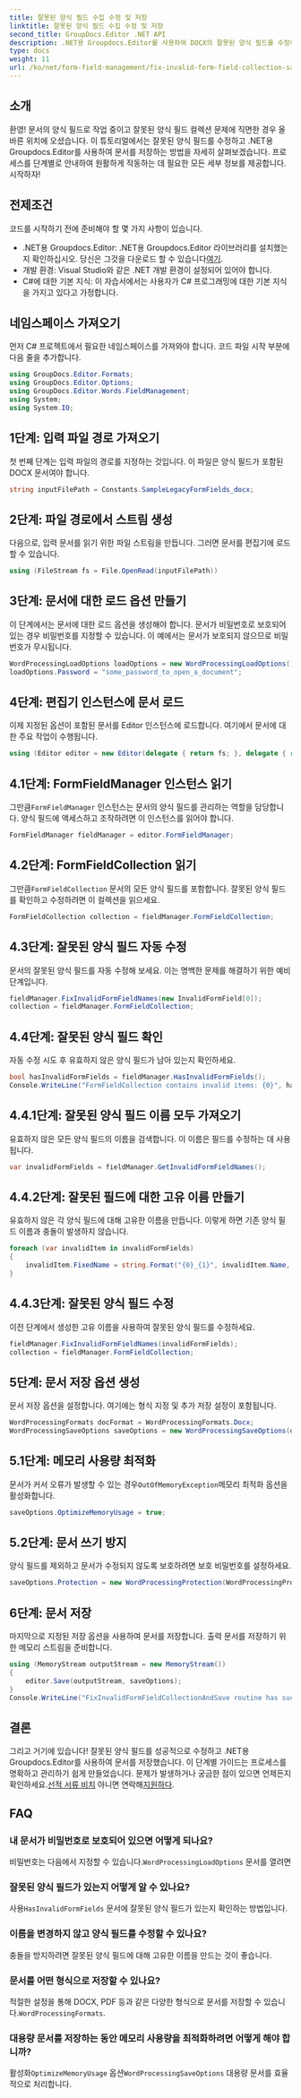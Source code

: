 ```yaml
---
title: 잘못된 양식 필드 수집 수정 및 저장
linktitle: 잘못된 양식 필드 수집 수정 및 저장
second_title: GroupDocs.Editor .NET API
description: .NET용 Groupdocs.Editor를 사용하여 DOCX의 잘못된 양식 필드를 수정하는 방법을 알아보세요. 문서에 오류가 없는지 확인하고 안전하게 저장하려면 이 가이드를 따르세요.
type: docs
weight: 11
url: /ko/net/form-field-management/fix-invalid-form-field-collection-save/
---
```

## 소개
환영! 문서의 양식 필드로 작업 중이고 잘못된 양식 필드 컬렉션 문제에 직면한 경우 올바른 위치에 오셨습니다. 이 튜토리얼에서는 잘못된 양식 필드를 수정하고 .NET용 Groupdocs.Editor를 사용하여 문서를 저장하는 방법을 자세히 살펴보겠습니다. 프로세스를 단계별로 안내하여 원활하게 작동하는 데 필요한 모든 세부 정보를 제공합니다. 시작하자!
## 전제조건
코드를 시작하기 전에 준비해야 할 몇 가지 사항이 있습니다.
-  .NET용 Groupdocs.Editor: .NET용 Groupdocs.Editor 라이브러리를 설치했는지 확인하십시오. 당신은 그것을 다운로드 할 수 있습니다[여기](https://releases.groupdocs.com/editor/net/).
- 개발 환경: Visual Studio와 같은 .NET 개발 환경이 설정되어 있어야 합니다.
- C#에 대한 기본 지식: 이 자습서에서는 사용자가 C# 프로그래밍에 대한 기본 지식을 가지고 있다고 가정합니다.
## 네임스페이스 가져오기
먼저 C# 프로젝트에서 필요한 네임스페이스를 가져와야 합니다. 코드 파일 시작 부분에 다음 줄을 추가합니다.
```csharp
using GroupDocs.Editor.Formats;
using GroupDocs.Editor.Options;
using GroupDocs.Editor.Words.FieldManagement;
using System;
using System.IO;
```
## 1단계: 입력 파일 경로 가져오기
첫 번째 단계는 입력 파일의 경로를 지정하는 것입니다. 이 파일은 양식 필드가 포함된 DOCX 문서여야 합니다.
```csharp
string inputFilePath = Constants.SampleLegacyFormFields_docx;
```
## 2단계: 파일 경로에서 스트림 생성
다음으로, 입력 문서를 읽기 위한 파일 스트림을 만듭니다. 그러면 문서를 편집기에 로드할 수 있습니다.
```csharp
using (FileStream fs = File.OpenRead(inputFilePath))
```
## 3단계: 문서에 대한 로드 옵션 만들기
이 단계에서는 문서에 대한 로드 옵션을 생성해야 합니다. 문서가 비밀번호로 보호되어 있는 경우 비밀번호를 지정할 수 있습니다. 이 예에서는 문서가 보호되지 않으므로 비밀번호가 무시됩니다.
```csharp
WordProcessingLoadOptions loadOptions = new WordProcessingLoadOptions();
loadOptions.Password = "some_password_to_open_a_document";
```
## 4단계: 편집기 인스턴스에 문서 로드
이제 지정된 옵션이 포함된 문서를 Editor 인스턴스에 로드합니다. 여기에서 문서에 대한 주요 작업이 수행됩니다.
```csharp
using (Editor editor = new Editor(delegate { return fs; }, delegate { return loadOptions; }))
```
## 4.1단계: FormFieldManager 인스턴스 읽기
 그만큼`FormFieldManager` 인스턴스는 문서의 양식 필드를 관리하는 역할을 담당합니다. 양식 필드에 액세스하고 조작하려면 이 인스턴스를 읽어야 합니다.
```csharp
FormFieldManager fieldManager = editor.FormFieldManager;
```
## 4.2단계: FormFieldCollection 읽기
 그만큼`FormFieldCollection` 문서의 모든 양식 필드를 포함합니다. 잘못된 양식 필드를 확인하고 수정하려면 이 컬렉션을 읽으세요.
```csharp
FormFieldCollection collection = fieldManager.FormFieldCollection;
```
## 4.3단계: 잘못된 양식 필드 자동 수정
문서의 잘못된 양식 필드를 자동 수정해 보세요. 이는 명백한 문제를 해결하기 위한 예비 단계입니다.
```csharp
fieldManager.FixInvalidFormFieldNames(new InvalidFormField[0]);
collection = fieldManager.FormFieldCollection;
```
## 4.4단계: 잘못된 양식 필드 확인
자동 수정 시도 후 유효하지 않은 양식 필드가 남아 있는지 확인하세요.
```csharp
bool hasInvalidFormFields = fieldManager.HasInvalidFormFields();
Console.WriteLine("FormFieldCollection contains invalid items: {0}", hasInvalidFormFields);
```
## 4.4.1단계: 잘못된 양식 필드 이름 모두 가져오기
유효하지 않은 모든 양식 필드의 이름을 검색합니다. 이 이름은 필드를 수정하는 데 사용됩니다.
```csharp
var invalidFormFields = fieldManager.GetInvalidFormFieldNames();
```
## 4.4.2단계: 잘못된 필드에 대한 고유 이름 만들기
유효하지 않은 각 양식 필드에 대해 고유한 이름을 만듭니다. 이렇게 하면 기존 양식 필드 이름과 충돌이 발생하지 않습니다.
```csharp
foreach (var invalidItem in invalidFormFields)
{
    invalidItem.FixedName = string.Format("{0}_{1}", invalidItem.Name, Guid.NewGuid());
}
```
## 4.4.3단계: 잘못된 양식 필드 수정
이전 단계에서 생성한 고유 이름을 사용하여 잘못된 양식 필드를 수정하세요.
```csharp
fieldManager.FixInvalidFormFieldNames(invalidFormFields);
collection = fieldManager.FormFieldCollection;
```
## 5단계: 문서 저장 옵션 생성
문서 저장 옵션을 설정합니다. 여기에는 형식 지정 및 추가 저장 설정이 포함됩니다.
```csharp
WordProcessingFormats docFormat = WordProcessingFormats.Docx;
WordProcessingSaveOptions saveOptions = new WordProcessingSaveOptions(docFormat);
```
## 5.1단계: 메모리 사용량 최적화
 문서가 커서 오류가 발생할 수 있는 경우`OutOfMemoryException`메모리 최적화 옵션을 활성화합니다.
```csharp
saveOptions.OptimizeMemoryUsage = true;
```
## 5.2단계: 문서 쓰기 방지
양식 필드를 제외하고 문서가 수정되지 않도록 보호하려면 보호 비밀번호를 설정하세요.
```csharp
saveOptions.Protection = new WordProcessingProtection(WordProcessingProtectionType.AllowOnlyFormFields, "write_password");
```
## 6단계: 문서 저장
마지막으로 지정된 저장 옵션을 사용하여 문서를 저장합니다. 출력 문서를 저장하기 위한 메모리 스트림을 준비합니다.
```csharp
using (MemoryStream outputStream = new MemoryStream())
{
    editor.Save(outputStream, saveOptions);
}
Console.WriteLine("FixInvalidFormFieldCollectionAndSave routine has successfully finished");
```
## 결론
 그리고 거기에 있습니다! 잘못된 양식 필드를 성공적으로 수정하고 .NET용 Groupdocs.Editor를 사용하여 문서를 저장했습니다. 이 단계별 가이드는 프로세스를 명확하고 관리하기 쉽게 만들었습니다. 문제가 발생하거나 궁금한 점이 있으면 언제든지 확인하세요.[선적 서류 비치](https://reference.groupdocs.com/editor/net/) 아니면 연락해[지원하다](https://forum.groupdocs.com/c/editor/20).
## FAQ
### 내 문서가 비밀번호로 보호되어 있으면 어떻게 되나요?
 비밀번호는 다음에서 지정할 수 있습니다.`WordProcessingLoadOptions` 문서를 열려면
### 잘못된 양식 필드가 있는지 어떻게 알 수 있나요?
 사용`HasInvalidFormFields` 문서에 잘못된 양식 필드가 있는지 확인하는 방법입니다.
### 이름을 변경하지 않고 양식 필드를 수정할 수 있나요?
충돌을 방지하려면 잘못된 양식 필드에 대해 고유한 이름을 만드는 것이 좋습니다.
### 문서를 어떤 형식으로 저장할 수 있나요?
 적절한 설정을 통해 DOCX, PDF 등과 같은 다양한 형식으로 문서를 저장할 수 있습니다.`WordProcessingFormats`.
### 대용량 문서를 저장하는 동안 메모리 사용량을 최적화하려면 어떻게 해야 합니까?
 활성화`OptimizeMemoryUsage` 옵션`WordProcessingSaveOptions` 대용량 문서를 효율적으로 처리합니다.